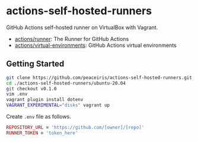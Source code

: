 # actions-self-hosted-runners

GitHub Actions self-hosted runner on VirtualBox with Vagrant.

- [actions/runner](https://github.com/actions/runner): The Runner for GitHub Actions
- [actions/virtual-environments](https://github.com/actions/virtual-environments): GitHub Actions virtual environments


## Getting Started

```sh
git clone https://github.com/peaceiris/actions-self-hosted-runners.git
cd ./actions-self-hosted-runners/ubuntu-20.04
git checkout v0.1.0
vim .env
vagrant plugin install dotenv
VAGRANT_EXPERIMENTAL="disks" vagrant up
```

Create `.env` file as follows.

```rb
REPOSITORY_URL = 'https://github.com/[owner]/[repo]'
RUNNER_TOKEN = 'token_here'
```
